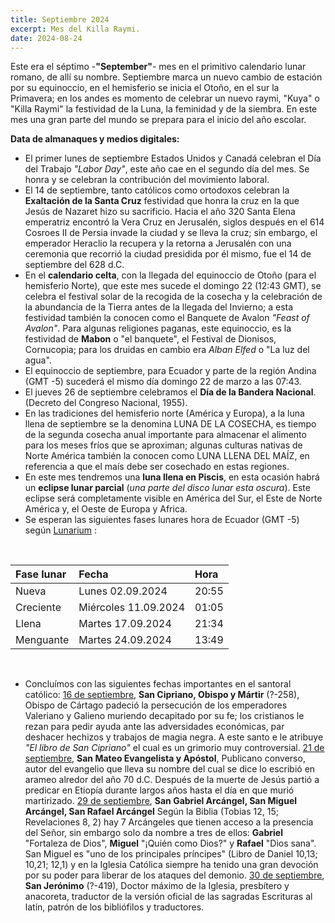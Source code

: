```yaml
---
title: Septiembre 2024 
excerpt: Mes del Killa Raymi.
date: 2024-08-24
---
```


<div class="intro">

Este era el séptimo -**"September"**- mes en el primitivo calendario lunar romano, de allí su nombre. Septiembre marca un nuevo cambio de estación por su equinoccio, en el hemisferio se inicia el Otoño, en el sur la Primavera; en los andes es momento de celebrar un nuevo raymi, "Kuya" o "Killa Raymi" la festividad de la Luna, la feminidad y de la siembra. En este mes una gran parte del mundo se prepara para el inicio del año escolar.

</div>

**Data de almanaques y medios digitales:**

- El primer lunes de septiembre Estados Unidos y Canadá celebran el Día del Trabajo *"Labor Day"*, este año cae en el segundo día del mes. Se honra y se celebran la contribución del movimiento laboral.  
- El 14 de septiembre, tanto católicos como ortodoxos celebran la **Exaltación de la Santa Cruz** festividad que honra la cruz en la que Jesús de Nazaret hizo su sacrificio. Hacia el año 320 Santa Elena emperatriz encontró la Vera Cruz en Jerusalén, siglos después en el 614 Cosroes II de Persia invade la ciudad y se lleva la cruz; sin embargo, el emperador Heraclio la recupera y la retorna a Jerusalén con una ceremonia que recorrió la ciudad presidida por él mismo, fue el 14 de septiembre del 628 d.C.
- En el **calendario celta**, con la llegada del equinoccio de Otoño (para el hemisferio Norte), que este mes sucede el domingo 22 (12:43 GMT), se celebra el festival solar de la recogida de la cosecha y la celebración de la abundancia de la Tierra antes de la llegada del Invierno; a esta festividad también la conocen como el Banquete de Avalon *"Feast of Avalon"*. Para algunas religiones paganas, este equinoccio, es la festividad de **Mabon** o "el banquete", el Festival de Dionisos, Cornucopia; para los druidas en cambio era *Alban Elfed* o "La luz del agua".
- El equinoccio de septiembre, para Ecuador y parte de la región Andina (GMT -5) sucederá el mismo día domingo 22 de marzo a las 07:43.
- El jueves 26 de septiembre celebramos el **Día de la Bandera Nacional**. (Decreto del Congreso Nacional, 1955). 
- En las tradiciones del hemisferio norte (América y Europa), a la luna llena de septiembre se la denomina LUNA DE LA COSECHA, es tiempo de la segunda cosecha anual importante para almacenar el alimento para los meses fríos que se aproximan; algunas culturas nativas de Norte América también la conocen como LUNA LLENA DEL MAÍZ, en referencia a que el maís debe ser cosechado en estas regiones. 
- En este mes tendremos una **luna llena en Piscis**, en esta ocasión habrá un **eclipse lunar parcial** (*una parte del disco lunar esta oscura*). Este eclipse será completamente visible en América del Sur, el Este de Norte América y, el Oeste de Europa y Africa.  
- Se esperan las siguientes fases lunares hora de Ecuador (GMT -5) según [Lunarium](https://www.lunarium.co.uk) :

<br/>  

| Fase lunar              | Fecha 	| Hora |
| :---------------- | :------  	| :---- |
| Nueva           |   Lunes 02.09.2024   	| 20:55 |
| Creciente    |  Miércoles 11.09.2024   	| 01:05 |
| Llena |  Martes 17.09.2024   	| 21:34 |  
| Menguante        |   Martes 24.09.2024   	| 13:49 |

<br/>  

- Concluímos con las siguientes fechas importantes en el santoral católico: <u>16 de septiembre</u>, **San Cipriano, Obispo y Mártir** (?-258), Obispo de Cártago padeció la persecución de los emperadores Valeriano y Galieno muriendo decapitado por su fe; los cristianos le rezan para pedir ayuda ante las adversidades económicas, par deshacer hechizos y trabajos de magia negra. A este santo e le atribuye *"El libro de San Cipriano"* el cual es un grimorio muy controversial. <u>21 de septiembre</u>, **San Mateo Evangelista y Apóstol**, Publicano converso, autor del evangelio que lleva su nombre del cual se dice lo escribió en arameo alredor del año 70 d.C. Después de la muerte de Jesús partió a predicar en Etiopía durante largos años hasta el día en que murió martirizado. <u>29 de septiembre</u>, **San Gabriel Arcángel, San Miguel Arcángel, San Rafael Arcángel** Según la Biblia (Tobias 12, 15; Revelaciones 8, 2) hay 7 Arcángeles que tienen acceso a la presencia del Señor, sin embargo solo da nombre a tres de ellos: **Gabriel** "Fortaleza de Dios", **Miguel** "¡Quién como Dios?" y **Rafael** "Dios sana". San Miguel es "uno de los principales príncipes" (Libro de Daniel 10,13; 10,21; 12,1) y en la Iglesia Católica siempre ha tenido una gran devoción por su poder para liberar de los ataques del demonio.  <u>30 de septiembre</u>, **San Jerónimo** (?-419), Doctor máximo de la Iglesia, presbítero y anacoreta, traductor de la versión oficial de las sagradas Escrituras al latín, patrón de los bibliófilos y traductores. 